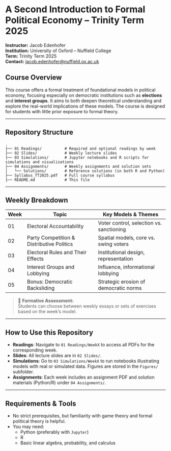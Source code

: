 # A Second Introduction to Formal Political Economy – Trinity Term 2025  
**Instructor:** Jacob Edenhofer  
**Institution:** University of Oxford – Nuffield College  
**Term:** Trinity Term 2025  
**Contact:** [jacob.edenhofer@nuffield.ox.ac.uk](mailto:jacob.edenhofer@nuffield.ox.ac.uk)

## Course Overview

This course offers a formal treatment of foundational models in political economy, focusing especially on democratic institutions such as **elections** and **interest groups**. It aims to both deepen theoretical understanding and explore the real-world implications of these models. The course is designed for students with little prior exposure to formal theory.

---

## Repository Structure

```
.
├── 01 Readings/          # Required and optional readings by week
├── 02 Slides/            # Weekly lecture slides
├── 03 Simulations/       # Jupyter notebooks and R scripts for simulations and visualizations
├── 04 Assignments/       # Weekly assignments and solution sets
│   └── Solutions/        # Reference solutions (in both R and Python)
├── Syllabus_TT2025.pdf   # Full course syllabus
├── README.md             # This file
```

---

## Weekly Breakdown

| Week | Topic                                      | Key Models & Themes                           |
|------|--------------------------------------------|------------------------------------------------|
| 01   | Electoral Accountability                   | Voter control, selection vs. sanctioning       |
| 02   | Party Competition & Distributive Politics  | Spatial models, core vs. swing voters          |
| 03   | Electoral Rules and Their Effects          | Institutional design, representation           |
| 04   | Interest Groups and Lobbying               | Influence, informational lobbying              |
| 05   | Bonus: Democratic Backsliding              | Strategic erosion of democratic norms          |

> 📌 **Formative Assessment:**  
> Students can choose between weekly essays or sets of exercises based on the week’s model. 

---

## How to Use this Repository

- **Readings**: Navigate to `01 Readings/WeekX` to access all PDFs for the corresponding week.
- **Slides**: All lecture slides are in `02 Slides/`.
- **Simulations**: Go to `03 Simulations/WeekX` to run notebooks illustrating models with real or simulated data. Figures are stored in the `Figures/` subfolder.
- **Assignments**: Each week includes an assignment PDF and solution materials (Python/R) under `04 Assignments/`.

---

## Requirements & Tools

- No strict prerequisites, but familiarity with game theory and formal political theory is helpful.
- You may need:
  - Python (preferably with `Jupyter`)
  - R
  - Basic linear algebra, probability, and calculus
